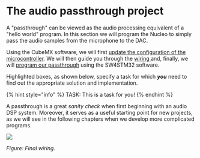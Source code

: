 # The audio passthrough project

A "passthrough" can be viewed as the audio processing equivalent of a "hello world" program. In this section we will program the Nucleo to simply pass the audio samples from the microphone to the DAC.

Using the CubeMX software, we will first [update the configuration of the microcontroller](io_setup.md). We will then guide you through the [wiring ](wiring.md)and, finally, we will [program our passthrough](coding.md) using the SW4STM32 software.

Highlighted boxes, as shown below, specify a task for which _**you**_ need to find out the appropriate solution and implementation.

{% hint style="info" %}
TASK: This is a task for you!
{% endhint %}

A passthrough is a great _sanity check_ when first beginning with an audio DSP system. Moreover, it serves as a useful starting point for new projects, as we will see in the following chapters when we develop more complicated programs.

![](../../.gitbook/assets/final_wiring.jpg)

_Figure: Final wiring._

